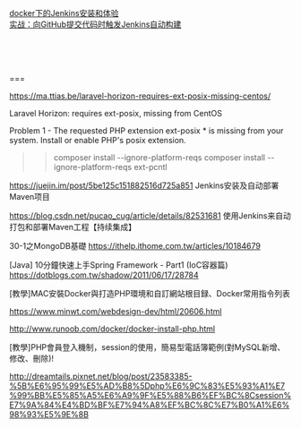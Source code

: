<a href="https://blog.csdn.net/boling_cavalry/article/details/78942408">docker下的Jenkins安装和体验
</a><br>
<a href="https://blog.csdn.net/boling_cavalry/article/details/78943061
">实战：向GitHub提交代码时触发Jenkins自动构建</a><br>

<a href=""></a><br>
<a href=""></a><br>
<a href=""></a><br>


===

https://ma.ttias.be/laravel-horizon-requires-ext-posix-missing-centos/

Laravel Horizon: requires ext-posix, missing from CentOS


  Problem 1
    - The requested PHP extension ext-posix * is missing from your system. Install or enable PHP's posix extension.


>>composer install --ignore-platform-reqs
>>composer install --ignore-platform-reqs ext-pcntl



https://juejin.im/post/5be125c151882516d725a851
Jenkins安装及自动部署Maven项目


https://blog.csdn.net/pucao_cug/article/details/82531681
使用Jenkins来自动打包和部署Maven工程【持续集成】




30-1之MongoDB基礎
https://ithelp.ithome.com.tw/articles/10184679

[Java] 10分鐘快速上手Spring Framework - Part1 (IoC容器篇)
https://dotblogs.com.tw/shadow/2011/06/17/28784


[教學]MAC安裝Docker與打造PHP環境和自訂網站根目録、Docker常用指令列表

https://www.minwt.com/webdesign-dev/html/20606.html

http://www.runoob.com/docker/docker-install-php.html



[教學]PHP會員登入機制，session的使用，簡易型電話簿範例(對MySQL新增、修改、刪除)!

http://dreamtails.pixnet.net/blog/post/23583385-%5B%E6%95%99%E5%AD%B8%5Dphp%E6%9C%83%E5%93%A1%E7%99%BB%E5%85%A5%E6%A9%9F%E5%88%B6%EF%BC%8Csession%E7%9A%84%E4%BD%BF%E7%94%A8%EF%BC%8C%E7%B0%A1%E6%98%93%E5%9E%8B
